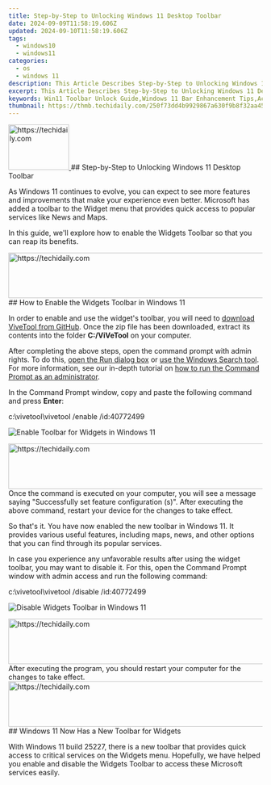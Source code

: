 ```yaml
---
title: Step-by-Step to Unlocking Windows 11 Desktop Toolbar
date: 2024-09-09T11:58:19.606Z
updated: 2024-09-10T11:58:19.606Z
tags:
  - windows10
  - windows11
categories:
  - os
  - windows 11
description: This Article Describes Step-by-Step to Unlocking Windows 11 Desktop Toolbar
excerpt: This Article Describes Step-by-Step to Unlocking Windows 11 Desktop Toolbar
keywords: Win11 Toolbar Unlock Guide,Windows 11 Bar Enhancement Tips,Access Windows 11 Toolbar Steps,How to Activate Desktop Toolbar,Easy Way to Use Window's Toolbar,Mastering Desktop Toolbar in Win11,Unlock Desktop Bar with Win11 Tips
thumbnail: https://thmb.techidaily.com/250f73dd4b9929867a630f9b8f32aa45e2b59d5cab96411e7883925b75cba9fc.jpg
---
```


<!-- affiliate ads begin -->
<a href="https://aligracehair.sjv.io/c/5597632/2135393/19272" target="_top" id="2135393">
  <img src="//a.impactradius-go.com/display-ad/19272-2135393" border="0" alt="https://techidaily.com" width="120" height="90"/>
</a>
<img height="0" width="0" src="https://aligracehair.sjv.io/i/5597632/2135393/19272" style="position:absolute;visibility:hidden;" border="0" />
<!-- affiliate ads end -->
## Step-by-Step to Unlocking Windows 11 Desktop Toolbar

 As Windows 11 continues to evolve, you can expect to see more features and improvements that make your experience even better. Microsoft has added a toolbar to the Widget menu that provides quick access to popular services like News and Maps.

 In this guide, we'll explore how to enable the Widgets Toolbar so that you can reap its benefits.

<!-- affiliate ads begin -->
<a href="https://appsumo.8odi.net/c/5597632/2118321/7443" target="_top" id="2118321">
  <img src="//a.impactradius-go.com/display-ad/7443-2118321" border="0" alt="https://techidaily.com" width="600" height="90"/>
</a>
<img height="0" width="0" src="https://appsumo.8odi.net/i/5597632/2118321/7443" style="position:absolute;visibility:hidden;" border="0" />
<!-- affiliate ads end -->
## How to Enable the Widgets Toolbar in Windows 11

 In order to enable and use the widget's toolbar, you will need to [download ViveTool from GitHub](https://github.com/thebookisclosed/ViVe/releases). Once the zip file has been downloaded, extract its contents into the folder **C:/ViVeTool** on your computer.

 After completing the above steps, open the command prompt with admin rights. To do this, [open the Run dialog box](https://www.makeuseof.com/windows-open-run-command-dialog-box/) or [use the Windows Search tool](https://www.makeuseof.com/windows-search-use-guide/). For more information, see our in-depth tutorial on [how to run the Command Prompt as an administrator](https://www.makeuseof.com/windows-run-command-prompt-admin/).

 In the Command Prompt window, copy and paste the following command and press **Enter**:

c:\vivetool\vivetool /enable /id:40772499

![Enable Toolbar for Widgets in Windows 11](https://static1.makeuseofimages.com/wordpress/wp-content/uploads/2023/01/enable-toolbar-for-widgets-in-windows-11.jpg)

<!-- affiliate ads begin -->
<a href="https://ephamedtechinc.pxf.io/c/5597632/2137221/26400" target="_top" id="2137221">
  <img src="//a.impactradius-go.com/display-ad/26400-2137221" border="0" alt="https://techidaily.com" width="728" height="90"/>
</a>
<img height="0" width="0" src="https://ephamedtechinc.pxf.io/i/5597632/2137221/26400" style="position:absolute;visibility:hidden;" border="0" />
<!-- affiliate ads end -->
 Once the command is executed on your computer, you will see a message saying "Successfully set feature configuration (s)". After executing the above command, restart your device for the changes to take effect.

 So that's it. You have now enabled the new toolbar in Windows 11\. It provides various useful features, including maps, news, and other options that you can find through its popular services.

 In case you experience any unfavorable results after using the widget toolbar, you may want to disable it. For this, open the Command Prompt window with admin access and run the following command:

c:\vivetool\vivetool /disable /id:40772499

![Disable Widgets Toolbar in Windows 11](https://static1.makeuseofimages.com/wordpress/wp-content/uploads/2023/01/disable-widgets-toolbar-in-windows-11.jpg)

<!-- affiliate ads begin -->
<a href="https://unicoeye.pxf.io/c/5597632/2134242/18498" target="_top" id="2134242">
  <img src="//a.impactradius-go.com/display-ad/18498-2134242" border="0" alt="https://techidaily.com" width="728" height="90"/>
</a>
<img height="0" width="0" src="https://unicoeye.pxf.io/i/5597632/2134242/18498" style="position:absolute;visibility:hidden;" border="0" />
<!-- affiliate ads end -->
 After executing the program, you should restart your computer for the changes to take effect.

<!-- affiliate ads begin -->
<a href="https://appsumo.8odi.net/c/5597632/2123734/7443" target="_top" id="2123734">
  <img src="//a.impactradius-go.com/display-ad/7443-2123734" border="0" alt="https://techidaily.com" width="728" height="90"/>
</a>
<img height="0" width="0" src="https://appsumo.8odi.net/i/5597632/2123734/7443" style="position:absolute;visibility:hidden;" border="0" />
<!-- affiliate ads end -->
## Windows 11 Now Has a New Toolbar for Widgets

 With Windows 11 build 25227, there is a new toolbar that provides quick access to critical services on the Widgets menu. Hopefully, we have helped you enable and disable the Widgets Toolbar to access these Microsoft services easily.


<ins class="adsbygoogle"
     style="display:block"
     data-ad-format="autorelaxed"
     data-ad-client="ca-pub-7571918770474297"
     data-ad-slot="1223367746"></ins>



<ins class="adsbygoogle"
     style="display:block"
     data-ad-client="ca-pub-7571918770474297"
     data-ad-slot="8358498916"
     data-ad-format="auto"
     data-full-width-responsive="true"></ins>


